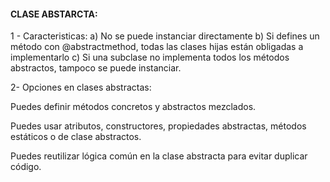 #### CLASE ABSTARCTA:

1 - Caracteristicas:
a) No se puede instanciar directamente
b) Si defines un método con @abstractmethod, todas las clases hijas están obligadas a implementarlo
c) Si una subclase no implementa todos los métodos abstractos, tampoco se puede instanciar.

2- Opciones en clases abstractas:

Puedes definir métodos concretos y abstractos mezclados.

Puedes usar atributos, constructores, propiedades abstractas, métodos estáticos o de clase abstractos.

Puedes reutilizar lógica común en la clase abstracta para evitar duplicar código.
